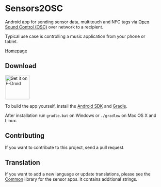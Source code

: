 # Sensors2OSC

Android app for sending sensor data, multitouch and NFC tags via [Open Sound Control (OSC)](http://opensoundcontrol.org/) over network to a recipient. 

Typical use case is controlling a music application from your phone or tablet.

<a href="https://sensors2.org/osc" target="_blank">Homepage</a>

## Download

<a href="https://f-droid.org/repository/browse/?fdid=org.sensors2.osc" target="_blank">
<img src="https://f-droid.org/badge/get-it-on.png" alt="Get it on F-Droid" height="80"/></a>

To build the app yourself, install the [Android SDK](https://developer.android.com/studio/index.html) and [Gradle](https://gradle.org/). 

After installation run `gradle.bat` on Windows or `./gradlew` on Mac OS X and Linux.

## Contributing

If you want to contribute to this project, send a pull request.

## Translation

If you want to add a new language or update translations, please see the [Common](https://github.com/SensorApps/Common) library for the sensor apps. It contains additional strings.

